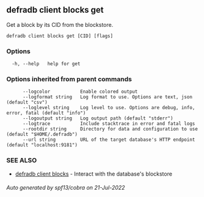 ## defradb client blocks get

Get a block by its CID from the blockstore.

```
defradb client blocks get [CID] [flags]
```

### Options

```
  -h, --help   help for get
```

### Options inherited from parent commands

```
      --logcolor           Enable colored output
      --logformat string   Log format to use. Options are text, json (default "csv")
      --loglevel string    Log level to use. Options are debug, info, error, fatal (default "info")
      --logoutput string   Log output path (default "stderr")
      --logtrace           Include stacktrace in error and fatal logs
      --rootdir string     Directory for data and configuration to use (default "$HOME/.defradb")
      --url string         URL of the target database's HTTP endpoint (default "localhost:9181")
```

### SEE ALSO

* [defradb client blocks](defradb_client_blocks.md)	 - Interact with the database's blockstore

###### Auto generated by spf13/cobra on 21-Jul-2022
